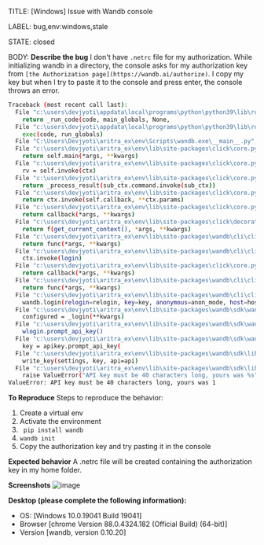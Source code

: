 TITLE:
[Windows] Issue with Wandb console

LABEL:
bug,env:windows,stale

STATE:
closed

BODY:
**Describe the bug**
I don't have `.netrc` file for my authorization. While initializing wandb in a directory, the console asks for my authorization key from `[the Authorization page](https://wandb.ai/authorize)`. I copy my key but when I try to paste it to the console and press enter, the console throws an error. 

``` bash
Traceback (most recent call last):
  File "c:\users\devjyoti\appdata\local\programs\python\python39\lib\runpy.py", line 197, in _run_module_as_main
    return _run_code(code, main_globals, None,
  File "c:\users\devjyoti\appdata\local\programs\python\python39\lib\runpy.py", line 87, in _run_code
    exec(code, run_globals)
  File "C:\Users\Devjyoti\aritra_ex\env\Scripts\wandb.exe\__main__.py", line 7, in <module>
  File "c:\users\devjyoti\aritra_ex\env\lib\site-packages\click\core.py", line 829, in __call__
    return self.main(*args, **kwargs)
  File "c:\users\devjyoti\aritra_ex\env\lib\site-packages\click\core.py", line 782, in main
    rv = self.invoke(ctx)
  File "c:\users\devjyoti\aritra_ex\env\lib\site-packages\click\core.py", line 1259, in invoke
    return _process_result(sub_ctx.command.invoke(sub_ctx))
  File "c:\users\devjyoti\aritra_ex\env\lib\site-packages\click\core.py", line 1066, in invoke
    return ctx.invoke(self.callback, **ctx.params)
  File "c:\users\devjyoti\aritra_ex\env\lib\site-packages\click\core.py", line 610, in invoke
    return callback(*args, **kwargs)
  File "c:\users\devjyoti\aritra_ex\env\lib\site-packages\click\decorators.py", line 21, in new_func
    return f(get_current_context(), *args, **kwargs)
  File "c:\users\devjyoti\aritra_ex\env\lib\site-packages\wandb\cli\cli.py", line 94, in wrapper
    return func(*args, **kwargs)
  File "c:\users\devjyoti\aritra_ex\env\lib\site-packages\wandb\cli\cli.py", line 328, in init
    ctx.invoke(login)
  File "c:\users\devjyoti\aritra_ex\env\lib\site-packages\click\core.py", line 610, in invoke
    return callback(*args, **kwargs)
  File "c:\users\devjyoti\aritra_ex\env\lib\site-packages\wandb\cli\cli.py", line 94, in wrapper
    return func(*args, **kwargs)
  File "c:\users\devjyoti\aritra_ex\env\lib\site-packages\wandb\cli\cli.py", line 247, in login
    wandb.login(relogin=relogin, key=key, anonymous=anon_mode, host=host, force=True)
  File "c:\users\devjyoti\aritra_ex\env\lib\site-packages\wandb\sdk\wandb_login.py", line 44, in login
    configured = _login(**kwargs)
  File "c:\users\devjyoti\aritra_ex\env\lib\site-packages\wandb\sdk\wandb_login.py", line 205, in _login
    wlogin.prompt_api_key()
  File "c:\users\devjyoti\aritra_ex\env\lib\site-packages\wandb\sdk\wandb_login.py", line 140, in prompt_api_key
    key = apikey.prompt_api_key(
  File "c:\users\devjyoti\aritra_ex\env\lib\site-packages\wandb\sdk\lib\apikey.py", line 136, in prompt_api_key
    write_key(settings, key, api=api)
  File "c:\users\devjyoti\aritra_ex\env\lib\site-packages\wandb\sdk\lib\apikey.py", line 221, in write_key
    raise ValueError("API key must be 40 characters long, yours was %s" % len(key))
ValueError: API key must be 40 characters long, yours was 1
```

**To Reproduce**
Steps to reproduce the behavior:
1. Create a virtual env
2. Activate the environment
3. ` pip install wandb`
4. `wandb init`
5. Copy the authorization key and try pasting it in the console

**Expected behavior**
A .netrc file will be created containing the authorization key in my home folder. 

**Screenshots**
![image](https://user-images.githubusercontent.com/43583140/108813094-5685ea00-75d6-11eb-8632-6adfbe89c60b.png)


**Desktop (please complete the following information):**
 - OS: [Windows 10.0.19041 Build 19041]
 - Browser [chrome Version 88.0.4324.182 (Official Build) (64-bit)]
 - Version [wandb, version 0.10.20]


